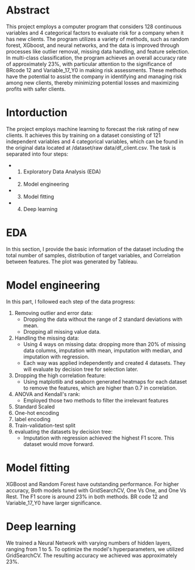 # Abstract 
This project employs a computer program that considers 128 continuous variables and 4 categorical factors to evaluate risk for a company when it has new clients. The program utilizes a variety of methods, such as random forest, XGboost, and neural networks, and the data is improved through processes like outlier removal, missing data handling, and feature selection. In multi-class classification, the program achieves an overall accuracy rate of approximately 23%, with particular attention to the significance of BRcode 12 and Variable_17_Y0 in making risk assessments. These methods have the potential to assist the company in identifying and managing risk among new clients, thereby minimizing potential losses and maximizing profits with safer clients.
# Intorduction 
The project employs machine learning to forecast the risk rating of new clients. It achieves this by training on a dataset consisting of 121 independent variables and 4 categorical variables, which can be found in the original data located at /dataset/raw data/df_client.csv. The task is separated into four steps: <br />
 - 1. Exploratory Data Analysis (EDA) <br />
 - 2. Model engineering
 - 3. Model fitting
 - 4. Deep learning 
# EDA
In this section, I provide the basic information of the dataset including the total number of samples, distribution of target variables, and Correlation between features. The plot was generated by Tableau.
# Model engineering
In this part, I followed each step of the data progress: <br />
 1.  Removing outlier and error data: <br />
     - Dropping the data without the range of 2 standard deviations with mean.
     - Dropping all missing value data.
 2.  Handling the missing data:<br />
     - Using 4 ways on missing data: dropping more than 20% of missing data columns, imputation with mean, imputation with median, and imputation with regression.
     - Each way was applied independently and created 4 datasets. They will evaluate by decision tree for selection later.
 3. Dropping the high correlation feature:<br />
     - Using matplotlib and seaborn generated heatmaps for each dataset to remove the features, which are higher than 0.7 in correlation.
 4. ANOVA and Kendall's rank:<br />
     - Employed those two methods to filter the irrelevant features
 5. Standard Scaled
 6. One-hot encoding
 7. label encoding
 8. Train-validation-test split
 9. evaluating the datasets by decision tree:<br />
    - Imputation with regression achieved the highest F1 score. This dataset would move forward.
# Model fitting 
XGBoost and Random Forest have outstanding performance. For higher accuracy, Both models tuned with GridSearchCV, One Vs One, and One Vs Rest. The F1 score is around 23% in both methods. BR code 12 and Variable_17_Y0 have larger significance.
# Deep learning
We trained a Neural Network with varying numbers of hidden layers, ranging from 1 to 5. To optimize the model's hyperparameters, we utilized GridSearchCV. The resulting accuracy we achieved was approximately 23%.

